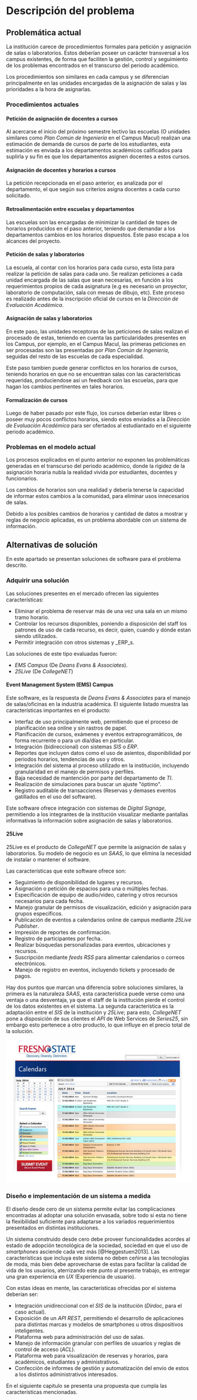 # Descripción del problema

## Problemática actual

La institución carece de procedimientos formales para petición y asignación de salas o laboratorios.
Estos deberían poseer un carácter transversal a los campus existentes, de forma que faciliten la gestión, control y seguimiento de los problemas encontrados en el transcurso del periodo académico.

Los procedimientos son similares en cada campus y se diferencian principalmente en las unidades encargadas de la asignación de salas y las prioridades a la hora de asignarlas.

### Procedimientos actuales

#### Petición de asignación de docentes a cursos

Al acercarse el inicio del próximo semestre lectivo las escuelas (O unidades similares como _Plan Común de Ingeniería_ en el Campus Macul) realizan una estimación de demanda de cursos de parte de los estudiantes, esta estimación es enviada a los departamentos académicos calificados para suplirla y su fin es que los departamentos asignen docentes a estos cursos.

#### Asignación de docentes y horarios a cursos

La petición recepcionada en el paso anterior, es analizada por el departamento, el que según sus criterios asigna docentes a cada curso solicitado.

#### Retroalimentación entre escuelas y departamentos

Las escuelas son las encargadas de minimizar la cantidad de topes de horarios producidos en el paso anterior, teniendo que demandar a los departamentos cambios en los horarios dispuestos.
Este paso escapa a los alcances del proyecto.

#### Petición de salas y laboratorios

La escuela, al contar con los horarios para cada curso, esta lista para realizar la petición de salas para cada uno.
Se realizan peticiones a cada unidad encargada de las salas que sean necesarias, en función a los requerimientos propios de cada asignatura (e.g es necesario un proyector, laboratorio de computación, sala con mesas de dibujo, etc).
Este proceso es realizado antes de la inscripción oficial de cursos en la _Dirección de Evaluación Académica_.

#### Asignación de salas y laboratorios

En este paso, las unidades receptoras de las peticiones de salas realizan el procesado de estas, teniendo en cuenta las particularidades presentes en los Campus, por ejemplo, en el Campus Macul, las primeras peticiones en ser procesadas son las presentadas por _Plan Común de Ingeniería_, seguidas del resto de las escuelas de cada especialidad.

Este paso tambien puede generar conflictos en los horarios de cursos, teniendo horarios en que no se encuentran salas con las características requeridas, produciendose así un feedback con las escuelas, para que hagan los cambios pertinentes en tales horarios.

#### Formalización de cursos

Luego de haber pasado por este flujo, los cursos deberían estar libres o poseer muy pocos conflictos horarios, siendo estos enviados a la _Dirección de Evaluación Académica_ para ser ofertados al estudiantado en el siguiente periodo académico.

### Problemas en el modelo actual

Los procesos explicados en el punto anterior no exponen las problemáticas generadas en el transcurso del periodo académico, donde la rigidez de la asignación horaria nubla la realidad vivida por estudiantes, docentes y funcionarios.

Los cambios de horarios son una realidad y debería tenerse la capacidad de informar estos cambios a la comunidad, para eliminar usos innecesarios de salas.

Debido a los posibles cambios de horarios y cantidad de datos a mostrar y reglas de negocio aplicadas, es un problema abordable con un sistema de información.

<!--
La asignación de recursos debe permitir saltearse los horarios definidos en el sistema académico oficial (Dirdoc), debido a los cambios extraprogramáticos acordados entre los estudiantes y el docente. # Se permiten malas prácticas académicas (No shit sherlock), pero asi es la realidad...
-->

## Alternativas de solución

En este apartado se presentan soluciones de software para el problema descrito.

### Adquirir una solución

Las soluciones presentes en el mercado ofrecen las siguientes características:

* Eliminar el problema de reservar más de una vez una sala en un mismo tramo horario.
* Controlar los recursos disponibles, poniendo a disposición del staff los patrones de uso de cada recurso, es decir, quien, cuando y dónde estan siendo utilizados.
* Permitir integración con otros sistemas y _ERP_s.

Las soluciones de este tipo evaluadas fueron:

* _EMS Campus_ (De _Deans Evans & Associates_).
* _25Live_ (De _CollegeNET_)


#### Event Management System (EMS) Campus

Este software, es la respuesta de _Deans Evans & Associates_ para el manejo de salas/oficinas en la industria académica. El siguiente listado muestra las características importantes en el producto:

* Interfaz de uso principalmente web, permitiendo que el proceso de planificación sea online y sin rastros de papel.
* Planificación de cursos, exámenes y eventos extraprogramáticos, de forma recurrente o para un día/días en particular.
* Integración (bidireccional) con sistemas _SIS_ o _ERP_.
* Reportes que incluyen datos como el uso de asientos, disponibilidad por periodos horarios, tendencias de uso y otros.
* Integración del sistema al proceso utilizado en la institución, incluyendo granularidad en el manejo de permisos y perfiles.
* Baja necesidad de mantención por parte del departamento de _TI_.
* Realización de simulaciones para buscar un ajuste "óptimo".
* Registro auditable de transacciones (Reservas y demases eventos gatillados en el uso del software).

Este software ofrece integración con sistemas de _Digital Signage_, permitiendo a los integrantes de la institución visualizar mediante pantallas informativas la información sobre asignación de salas y laboratorios.

#### 25Live

25Live es el producto de _CollegeNET_ que permite la asignación de salas y laboratorios. Su modelo de negocio es un _SAAS_, lo que elimina la necesidad de instalar o mantener el software.

Las características que este software ofrece son:

* Seguimiento de disponibilidad de lugares y recursos.
* Asignación o petición de espacios para una o múltiples fechas.
* Especificación de equipo de audio/video, catering y otros recursos necesarios para cada fecha.
* Manejo granular de permisos de visualización, edición y asignación para grupos específicos.
* Publicación de eventos a calendarios online de campus mediante _25Live Publisher_.
* Impresión de reportes de confirmación.
* Registro de participantes por fecha.
* Realizar búsquedas personalizadas para eventos, ubicaciones y recursos.
* Suscripción mediante _feeds RSS_ para alimentar calendarios o correos electrónicos.
* Manejo de registro en eventos, incluyendo tickets y procesado de pagos.

Hay dos puntos que marcan una diferencia sobre soluciones similares, la primera es la naturaleza _SAAS_, esta característica puede verse como una ventaja o una desventaja, ya que el staff de la institución pierde el control de los datos existentes en el sistema. La segunda característica es la adaptación entre el _SIS_ de la institución y _25Live_; para esto, _CollegeNET_ pone a disposición de sus clientes el _API_ de Web Services de _Series25_, sin embargo esto pertenece a otro producto, lo que influye en el precio total de la solución.

![25Live Screenshot](source/figures/003_screenshot_25live.jpg)

### Diseño e implementación de un sistema a medida

El diseño desde cero de un sistema permite evitar las complicaciones encontradas al adoptar una solución envasada, sobre todo si esta no tiene la flexibilidad suficiente para adaptarse a los variados requerimientos presentados en distintas instituciones.

Un sistema construido desde cero debe proveer funcionalidades acordes al estado de adopción tecnológica de la sociedad, sociedad en que el uso de _smartphones_ asciende cada vez más [@Heggestuen2013]. Las características que incluya este sistema no deben ceñirse a las tecnologías de moda, más bien debe aprovecharse de estas para facilitar la calidad de vida de los usuarios, aterrizando este punto al presente trabajo, es entregar una gran experiencia en _UX_ (Experiencia de usuario).

Con estas ideas en mente, las características ofrecidas por el sistema deberian ser:

* Integración unidireccional con el _SIS_ de la institución (_Dirdoc_, para el caso actual).
* Exposición de un _API REST_, permitiendo el desarrollo de aplicaciones para distintas marcas y modelos de smartphones u otros dispositivos inteligentes.
* Plataforma web para administración del uso de salas.
* Manejo de información granular con perfiles de usuarios y reglas de control de acceso (_ACL_).
* Plataforma web para visualización de reservas y horarios, para académicos, estudiantes y administrativos.
* Confección de informes de gestión y automatización del envio de estos a los distintos administrativos interesados.

En el siguiente capitulo se presenta una propuesta que cumpla las características mencionadas.

